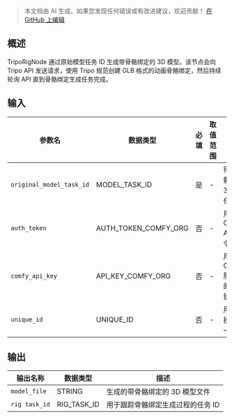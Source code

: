 > 本文档由 AI 生成。如果您发现任何错误或有改进建议，欢迎贡献！ [在 GitHub 上编辑](https://github.com/Comfy-Org/embedded-docs/blob/main/comfyui_embedded_docs/docs/TripoRigNode/zh.md)

## 概述

TripoRigNode 通过原始模型任务 ID 生成带骨骼绑定的 3D 模型。该节点会向 Tripo API 发送请求，使用 Tripo 规范创建 GLB 格式的动画骨骼绑定，然后持续轮询 API 直到骨骼绑定生成任务完成。

## 输入

| 参数名 | 数据类型 | 必填 | 取值范围 | 描述 |
|-----------|-----------|----------|-------|-------------|
| `original_model_task_id` | MODEL_TASK_ID | 是 | - | 待绑定骨骼的原始 3D 模型的任务 ID |
| `auth_token` | AUTH_TOKEN_COMFY_ORG | 否 | - | 用于访问 Comfy.org API 的认证令牌 |
| `comfy_api_key` | API_KEY_COMFY_ORG | 否 | - | 用于 Comfy.org 服务认证的 API 密钥 |
| `unique_id` | UNIQUE_ID | 否 | - | 用于跟踪操作的唯一标识符 |

## 输出

| 输出名称 | 数据类型 | 描述 |
|-------------|-----------|-------------|
| `model_file` | STRING | 生成的带骨骼绑定的 3D 模型文件 |
| `rig task_id` | RIG_TASK_ID | 用于跟踪骨骼绑定生成过程的任务 ID |
